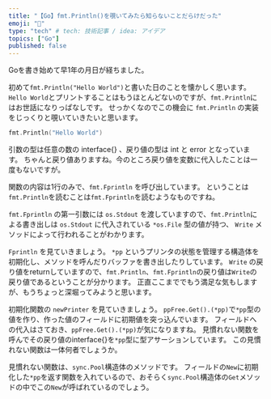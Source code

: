 ```yaml
---
title: "【Go】fmt.Println()を覗いてみたら知らないことだらけだった"
emoji: "🍍"
type: "tech" # tech: 技術記事 / idea: アイデア
topics: ["Go"]
published: false
---
```


Goを書き始めて早1年の月日が経ちました。

初めて`fmt.Println("Hello World")`と書いた日のことを懐かしく思います。
`Hello World`とプリントすることはもうほとんどないのですが、`fmt.Println`にはお世話になりっぱなしです。
せっかくなのでこの機会に `fmt.Println` の実装をじっくりと覗いていきたいと思います。

```go
fmt.Println("Hello World")
```

引数の型は任意の数の interface{} 、戻り値の型は int と error となっています。
ちゃんと戻り値ありますね。今のところ戻り値を変数に代入したことは一度もないですが。

関数の内容は1行のみで、`fmt.Fprintln` を呼び出しています。
ということは`fmt.Println`を読むことは`fmt.Fprintln`を読むようなものですね。

`fmt.Fprintln` の第一引数には `os.Stdout` を渡していますので、`fmt.Println`による書き出しは `os.Stdout` に代入されている `*os.File` 型の値が持つ、 `Write` メソッドによって行われることがわかります。

`Fprintln` を見ていきましょう。
`*pp` というプリンタの状態を管理する構造体を初期化し、メソッドを呼んだりバッファを書き出したりしています。
`Write` の戻り値をreturnしていますので、`fmt.Println`、`fmt.Fprintln`の戻り値は`Write`の戻り値であるということが分かります。
正直ここまででもう満足な気もしますが、もうちょっと深堀ってみようと思います。

初期化関数の `newPrinter` を見ていきましょう。
`ppFree.Get().(*pp)`で`*pp`型の値を作り、作った値のフィールドに初期値を突っ込んでいます。
フィールドへの代入はさておき、`ppFree.Get().(*pp)`が気になりますね。
見慣れない関数を呼んでその戻り値のinterface{}を`*pp`型に型アサーションしています。
この見慣れない関数は一体何者でしょうか。

見慣れない関数は、`sync.Pool`構造体のメソッドです。
フィールドの`New`に初期化した`*pp`を返す関数を入れているので、おそらく`sync.Pool`構造体の`Get`メソッドの中でこの`New`が呼ばれているのでしょう。
